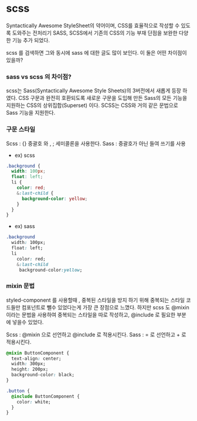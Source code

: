 # scss

Syntactically Awesome StyleSheet의 약어이며, CSS를 효율적으로 작성할 수 있도록 도와주는 전처리기
SASS, SCSS에서 기존의 CSS의 기능 부재 단점을 보완한 다양한 기능 추가 되었다.

scss 를 검색하면 그와 동시에 sass 에 대한 글도 많이 보인다. 이 둘은 어떤 차이점이 있을까?

### sass vs scss 의 차이점?

scss는 Sass(Syntactically Awesome Style Sheets)의 3버전에서 새롭게 등장 하였다. CSS 구문과 완전히 호환되도록 새로운 구문을 도입해 만든 Sass의 모든 기능을 지원하는 CSS의 상위집합(Superset) 이다. SCSS는 CSS와 거의 같은 문법으로 Sass 기능을 지원한다.

### 구문 스타일

Scss : {} 중괄호 와 , ; 세미콜론을 사용한다.
Sass : 중괄호가 아닌 들여 쓰기를 사용

- ex) scss

```css
.background {
  width: 100px;
  float: left;
  li {
    color: red;
    &:last-child {
      background-color: yellow;
    }
  }
}
```

- ex) sass

```css
.background
  width: 100px;
  float: left;
  li
    color: red;
    &:last-child
     background-color:yellow;
```

### mixin 문법

styled-component 를 사용할때 , 중복된 스타일을 방지 하기 위해
중복되는 스타일 코드들만 컴포넌트로 뺄수 있었다는게 가장 큰 장점으로 느꼈다.
하지만 scss 도 @mixin이라는 문법을 사용하여 중복되는 스타일을 따로 작성하고,
@include 로 필요한 부분에 넣을수 있었다.

Scss : @mixin 으로 선언하고 @include 로 적용시킨다.
Sass : = 로 선언하고 + 로 적용시킨다.

```css
@mixin ButtonComponent {
  text-align: center;
  width: 300px;
  height: 200px;
  background-color: black;
}

.button {
  @include ButtonComponent {
    color: white;
  }
}
```
